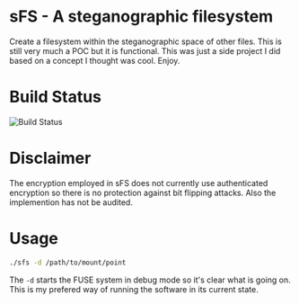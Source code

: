 # sFS - A steganographic filesystem
Create a filesystem within the steganographic space of other files. This is still very much a POC but it is functional. This was just a side project I did based on a concept I thought was cool. Enjoy.

# Build Status
![Build Status](https://travis-ci.org/jedi22/sfs.svg?branch=master)

# Disclaimer
The encryption employed in sFS does not currently use authenticated encryption so there is no protection against bit flipping attacks. Also the implemention has not be audited.

# Usage
```bash
./sfs -d /path/to/mount/point
```
The ```-d``` starts the FUSE system in debug mode so it's clear what is going on. This is my prefered way of running the software in its current state.
